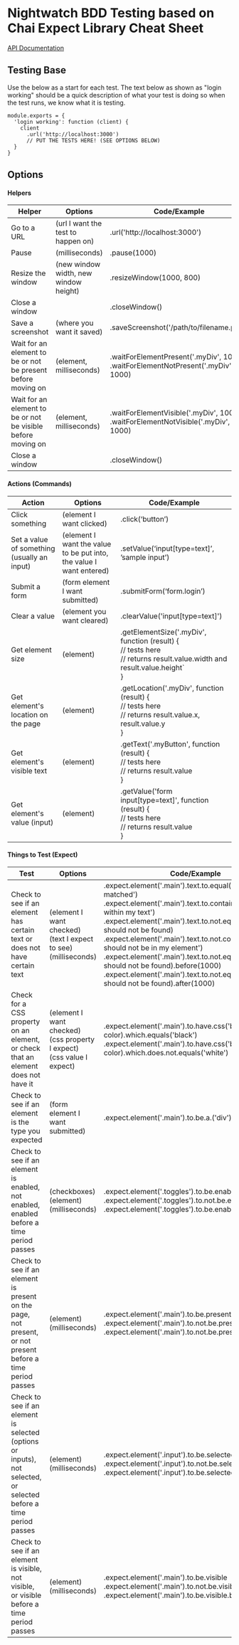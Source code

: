 # Nightwatch BDD Testing based on Chai Expect Library Cheat Sheet
[API Documentation](http://nightwatchjs.org/api/#expect)

## Testing Base
Use the below as a start for each test. The text below as shown as "login working" should be a quick description of what your test is doing so when the test runs, we know what it is testing.

```
module.exports = {
  'login working': function (client) {
    client
      .url('http://localhost:3000')
      // PUT THE TESTS HERE! (SEE OPTIONS BELOW)
  }
}
```

## Options

#### Helpers
| Helper  | Options     | Code/Example         |
|---|---|---|
| Go to a URL | (url I want the test to happen on) | .url('http://localhost:3000') |
| Pause | (milliseconds) | .pause(1000) |
| Resize the window | (new window width, new window height) | .resizeWindow(1000, 800) |
| Close a window | | .closeWindow() |
| Save a screenshot | (where you want it saved) | .saveScreenshot('/path/to/filename.png') |
| Wait for an element to be or not be present before moving on | (element, milliseconds) |  .waitForElementPresent('.myDiv', 1000)<br>.waitForElementNotPresent('.myDiv', 1000) |
| Wait for an element to be or not be visible before moving on | (element, milliseconds) |    .waitForElementVisible('.myDiv', 1000)<br>.waitForElementNotVisible('.myDiv', 1000) |
| Close a window | | .closeWindow() |

#### Actions (Commands)
| Action   | Options           | Code/Example       |
|---|---|---|
| Click something | (element I want clicked) | .click(‘button’) |
| Set a value of something (usually an input) | (element I want the value to be put into, the value I want entered) | .setValue(‘input[type=text]’, ’sample input’) |
| Submit a form | (form element I want submitted) | .submitForm(‘form.login’) |
| Clear a value | (element you want cleared) | .clearValue('input[type=text]') |
| Get element size | (element) | .getElementSize('.myDiv', function (result) {<br>// tests here<br>// returns result.value.width and result.value.height`<br>} |
| Get element's location on the page | (element) | .getLocation('.myDiv', function (result) {<br>// tests here <br>// returns result.value.x, result.value.y<br>} |
| Get element's visible text | (element) | .getText('.myButton', function (result) {<br>// tests here<br>// returns result.value<br>} |
| Get element's value (input) | (element) | .getValue('form input[type=text]', function (result) {<br> // tests here<br> // returns result.value<br>} |

#### Things to Test (Expect)
| Test        | Options           | Code/Example  |
|---|---|---|
| Check to see if an element has certain text or does not have certain text | (element I want checked)<br>(text I expect to see)<br>(milliseconds) | .expect.element('.main').text.to.equal('My text exactly matched')<br>.expect.element('.main').text.to.contain('some text within my text')<br>.expect.element('.main').text.to.not.equal('This text should not be found)<br>.expect.element('.main').text.to.not.contain('This text should not be in my element')<br>.expect.element('.main').text.to.not.equal('This text should not be found).before(1000)<br>.expect.element('.main').text.to.not.equal('This text should not be found).after(1000)|
| Check for a CSS property on an element, or check that an element does not have it | (element I want checked)<br>(css property I expect)<br>(css value I expect) | .expect.element('.main').to.have.css('background-color).which.equals('black')<br>.expect.element('.main').to.have.css('background-color).which.does.not.equals('white') |
| Check to see if an element is the type you expected | (form element I want submitted) | .expect.element('.main').to.be.a.('div') |
| Check to see if an element is enabled, not enabled, enabled before a time period passes | (checkboxes)<br>(element)<br>(milliseconds) | .expect.element('.toggles').to.be.enabled<br>.expect.element('.toggles').to.not.be.enabled<br>.expect.element('.toggles').to.be.enabled.before(100) |
| Check to see if an element is present on the page, not present, or not present before a time period passes | (element)<br>(milliseconds) | .expect.element('.main').to.be.present<br>.expect.element('.main').to.not.be.present<br>.expect.element('.main').to.not.be.present.before(100) |
| Check to see if an element is selected (options or inputs), not selected, or selected before a time period passes | (element)<br>(milliseconds) | .expect.element('.input').to.be.selected<br>.expect.element('.input').to.not.be.selected<br>.expect.element('.input').to.be.selected.before(100) |
| Check to see if an element is visible, not visible, or visible before a time period passes | (element)<br>(milliseconds) | .expect.element('.main').to.be.visible<br>.expect.element('.main').to.not.be.visible<br>.expect.element('.main').to.be.visible.before(100) |
